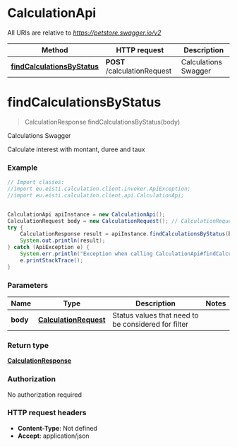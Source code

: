 # CalculationApi

All URIs are relative to *https://petstore.swagger.io/v2*

Method | HTTP request | Description
------------- | ------------- | -------------
[**findCalculationsByStatus**](CalculationApi.md#findCalculationsByStatus) | **POST** /calculationRequest | Calculations Swagger


<a name="findCalculationsByStatus"></a>
# **findCalculationsByStatus**
> CalculationResponse findCalculationsByStatus(body)

Calculations Swagger

Calculate interest with montant, duree and taux

### Example
```java
// Import classes:
//import eu.eisti.calculation.client.invoker.ApiException;
//import eu.eisti.calculation.client.api.CalculationApi;


CalculationApi apiInstance = new CalculationApi();
CalculationRequest body = new CalculationRequest(); // CalculationRequest | Status values that need to be considered for filter
try {
    CalculationResponse result = apiInstance.findCalculationsByStatus(body);
    System.out.println(result);
} catch (ApiException e) {
    System.err.println("Exception when calling CalculationApi#findCalculationsByStatus");
    e.printStackTrace();
}
```

### Parameters

Name | Type | Description  | Notes
------------- | ------------- | ------------- | -------------
 **body** | [**CalculationRequest**](CalculationRequest.md)| Status values that need to be considered for filter |

### Return type

[**CalculationResponse**](CalculationResponse.md)

### Authorization

No authorization required

### HTTP request headers

 - **Content-Type**: Not defined
 - **Accept**: application/json


